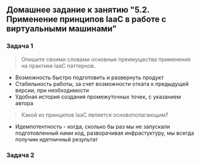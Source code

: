 ## Домашнее задание к занятию "5.2. Применение принципов IaaC в работе с виртуальными машинами"
### Задача 1
> Опишите своими словами основные преимущества применения на практике IaaC паттернов.

- Возможность быстро подготовить и развернуть продукт
- Стабильность работы, за счет возможности отката к предыдущей версии, при необходимости
- Удобная история создания промежуточных точек, с указанием автора
> Какой из принципов IaaC является основополагающим?
- Идемпотентность - когда, сколько бы раз мы не запускали подготовленный нами код, разворачивая инфрастуктуру, мы всегда получим идетничный результат
### Задача 2


